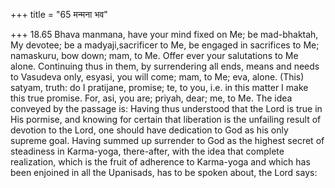 +++
title = "65 मन्मना भव"

+++
18.65 Bhava manmana, have your mind fixed on Me; be mad-bhaktah, My
devotee; be a madyaji,sacrificer to Me, be engaged in sacrifices to Me;
namaskuru, bow down; mam, to Me. Offer ever your salutations to Me
alone. Continuing thus in them, by surrendering all ends, means and
needs to Vasudeva only, esyasi, you will come; mam, to Me; eva, alone.
(This) satyam, truth: do I pratijane, promise; te, to you, i.e. in this
matter I make this true promise. For, asi, you are; priyah, dear; me, to
Me. The idea conveyed by the passage is: Having thus understood that the
Lord is true in His pormise, and knowing for certain that liberation is
the unfailing result of devotion to the Lord, one should have dedication
to God as his only supreme goal. Having summed up surrender to God as
the highest secret of steadiness in Karma-yoga, there-after, with the
idea that complete realization, which is the fruit of adherence to
Karma-yoga and which has been enjoined in all the Upanisads, has to be
spoken about, the Lord says:
